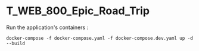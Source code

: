 # T_WEB_800_Epic_Road_Trip

Run the application's containers :

```shell
docker-compose -f docker-compose.yaml -f docker-compose.dev.yaml up -d --build
```
